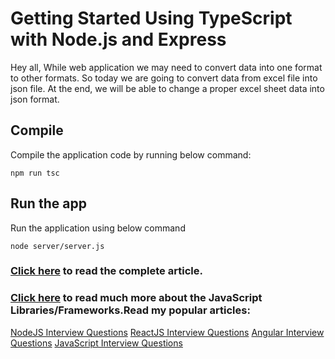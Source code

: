 # Getting Started Using TypeScript with Node.js and Express

Hey all, While web application we may need to convert data into one format to other formats. So today we are going to convert data from excel file into json file. At the end, we will be able to change a proper excel sheet data into json format.

## Compile 
Compile the application code by running below command:

`npm run tsc`

## Run the app
Run the application using below command

`node server/server.js`

### [Click here](https://pankaj-kumar.medium.com/getting-started-using-typescript-with-node-js-and-express-6aff573667d5) to read the complete article.

### [Click here](https://jsonworld.com) to read much more about the JavaScript Libraries/Frameworks.Read my popular articles:

[NodeJS Interview Questions](https://jsonworld.com/nodejs-interview-questions)
[ReactJS Interview Questions](https://jsonworld.com/reactjs-interview-questions)
[Angular Interview Questions](https://jsonworld.com/angular-interview-questions)
[JavaScript Interview Questions](https://jsonworld.com/javascript-interview-questions)

